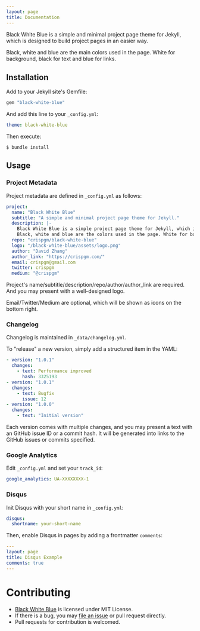```yaml
---
layout: page
title: Documentation
---
```


Black White Blue is a simple and minimal project page theme for Jekyll, which is designed to build project pages in an easier way.

Black, white and blue are the main colors used in the page. White for background, black for text and blue for links.

## Installation

Add to your Jekyll site's Gemfile:

```ruby
gem "black-white-blue"
```

And add this line to your `_config.yml`:

```yaml
theme: black-white-blue
```

Then execute:

```
$ bundle install
```    

## Usage

### Project Metadata

Project metadata are defined in `_config.yml` as follows:

```yaml
project:
  name: "Black White Blue"
  subtitle: "A simple and minimal project page theme for Jekyll."
  description: |-
    Black White Blue is a simple project page theme for Jekyll, which is designed to build project pages in a easier way.
    Black, white and blue are the colors used in the page. White for background, black for text and blue for links.
  repo: "crispgm/black-white-blue"
  logo: "/black-white-blue/assets/logo.png"
  author: "David Zhang"
  author_link: "https://crispgm.com/"
  email: crispgm@gmail.com
  twitter: crispgm
  medium: "@crispgm"
```

Project's name/subtitle/description/repo/author/author_link are required. And you may present with a well-designed logo.

Email/Twitter/Medium are optional, which will be shown as icons on the bottom right.

### Changelog

Changelog is maintained in `_data/changelog.yml`.

To "release" a new version, simply add a structured item in the YAML:

```yaml
- version: "1.0.1"
  changes:
    - text: Performance improved
      hash: 3325193
- version: "1.0.1"
  changes:
    - text: Bugfix
      issue: 12
- version: "1.0.0"
  changes:
    - text: "Initial version"
```

Each version comes with multiple changes, and you may present a text with an GitHub issue ID or a commit hash. It will be generated into links to the GitHub issues or commits specified.

### Google Analytics

Edit `_config.yml` and set your `track_id`:

```yaml
google_analytics: UA-XXXXXXXX-1
```

### Disqus

Init Disqus with your short name in `_config.yml`:

```yaml
disqus:
  shortname: your-short-name
```

Then, enable Disqus in pages by adding a frontmatter `comments`:

```yaml
---
layout: page
title: Disqus Example
comments: true
---
```

# Contributing

* [Black White Blue](https://github.com/crispgm/black-white-blue) is licensed under MIT License.
* If there is a bug, you may [file an issue](https://github.com/crispgm/black-white-blue/issues/new) or pull request directly.
* Pull requests for contribution is welcomed.

